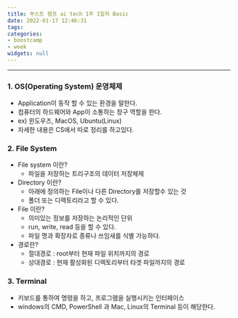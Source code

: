 ```yaml
---
title: 부스트 캠프 ai tech 1주 1일차 Basic
date: 2022-01-17 12:46:31
tags:
categories:
- boostcamp
- week
widgets: null
---
```

***
### 1. OS(Operating System) 운영체제
* Application이 동작 할 수 있는 환경을 말한다.
* 컴퓨터의 하드웨어와 App이 소통하는 창구 역할을 한다.
* ex) 윈도우즈, MacOS, Ubuntu(Linux)
* 자세한 내용은 CS에서 따로 정리를 하고있다.  

### 2. File System
* File system 이란?
   * 파일을 저장하는 트리구조의 데이터 저장체제
* Directory 이란?
   * 아래에 정의하는 File이나 다른 Directory를 저장할수 있는 것
   * 폴더 또는 디렉토리라고 할 수 있다.  
* File 이란?
   * 의미있는 정보를 저장하는 논리적인 단위
   * run, write, read 등을 할 수 있다.
   * 파일 명과 확장자로 종류나 쓰임새를 식별 가능하다.  
* 경로란?
   * 절대경로 : root부터 현재 파일 위치까지의 경로
   * 상대경로 : 현재 활성화된 디렉토리부터 타겟 파일까지의 경로

### 3. Terminal
* 키보드를 통하여 명령을 하고, 프로그램을 실행시키는 인터페이스
* windows의 CMD, PowerShell 과 Mac, Linux의 Terminal 등이 해당한다.

